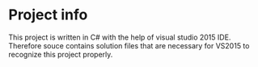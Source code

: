 # Project info
This project is written in C# with the help of visual studio 2015 IDE.
Therefore souce contains solution files that are necessary for VS2015 to recognize this project properly.